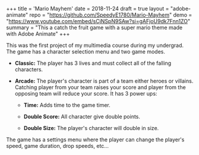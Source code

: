 +++
title = 'Mario Mayhem'
date = 2018-11-24
draft = true
layout = "adobe-animate"
repo = "https://github.com/SpeedyE1780/Mario-Mayhem"
demo = "https://www.youtube.com/embed/sCjNSpN9SAw?si=gAFjoU9dk7Fnn1ZO"
summary = "This a catch the fruit game with a super mario theme made with Adobe Animate"
+++

This was the first project of my multimedia course during my undergrad.
The game has a character selection menu and two game modes.

- **Classic:** The player has 3 lives and must collect all of the falling characters.

- **Arcade:** The player's character is part of a team either heroes or villains. Catching player from your team raises your score and player from the opposing team will reduce your score. It has 3 power ups:

  - **Time:** Adds time to the game timer.

  - **Double Score:** All character give double points.

  - **Double Size:** The player's character will double in size.

The game has a settings menu where the player can change the player's speed, game duration, drop speeds, etc...
